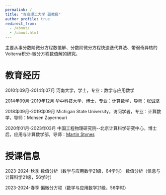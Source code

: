 ```yaml
---
permalink: /
title: "青岛理工大学 副教授"
author_profile: true
redirect_from: 
  - /about/
  - /about.html
---
```


主要从事分数阶微分方程数值解、分数阶微分方程快速迭代算法、带弱奇异核的Volterra积分-微分方程数值解的研究。

教育经历
======
2010年09月-2014年07月 河南大学，学士，专业：数学与应用数学

2014年09月-2019年12月 华中科技大学，博士，专业：计算数学，导师：[张诚坚](http://faculty.hust.edu.cn/zhangchengjian/zh_CN/index.htm)

2018年09月-2019年09月 Michigan State University，访问学者，专业：计算数学，导师：Mohsen Zayernouri

2020年01月-2023年03月 中国工程物理研究院--北京计算科学研究中心，博士后，应用与计算数学部，导师：[Martin Stynes](http://www.csrc.ac.cn/en/people/faculty/151.html)

授课信息
======
2023-2024-秋季 
          数值分析（数学与应用数学21级，64学时）
          数值分析（信息与计算科学21级，56学时）

2023-2024-春季
          偏微分方程（数学与应用数学21级，56学时）
